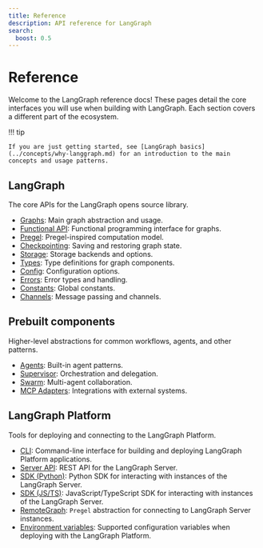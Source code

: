```yaml
---
title: Reference
description: API reference for LangGraph
search:
  boost: 0.5
---
```


<style>
.md-sidebar {
  display: block !important;
}
</style>

# Reference

Welcome to the LangGraph reference docs! These pages detail the core interfaces you will use when building with LangGraph. Each section covers a different part of the ecosystem.

!!! tip

    If you are just getting started, see [LangGraph basics](../concepts/why-langgraph.md) for an introduction to the main concepts and usage patterns.


## LangGraph

The core APIs for the LangGraph opens source library.

- [Graphs](graphs.md): Main graph abstraction and usage.
- [Functional API](func.md): Functional programming interface for graphs.
- [Pregel](pregel.md): Pregel-inspired computation model.
- [Checkpointing](checkpoints.md): Saving and restoring graph state.
- [Storage](store.md): Storage backends and options.
- [Types](types.md): Type definitions for graph components.
- [Config](config.md): Configuration options.
- [Errors](errors.md): Error types and handling.
- [Constants](constants.md): Global constants.
- [Channels](channels.md): Message passing and channels.

## Prebuilt components

Higher-level abstractions for common workflows, agents, and other patterns.

- [Agents](agents.md): Built-in agent patterns.
- [Supervisor](supervisor.md): Orchestration and delegation.
- [Swarm](swarm.md): Multi-agent collaboration.
- [MCP Adapters](mcp.md): Integrations with external systems.

## LangGraph Platform

Tools for deploying and connecting to the LangGraph Platform.

- [CLI](../cloud/reference/cli.md): Command-line interface for building and deploying LangGraph Platform applications.
- [Server API](../cloud/reference/api/api_ref.md): REST API for the LangGraph Server.
- [SDK (Python)](../cloud/reference/sdk/python_sdk_ref.md): Python SDK for interacting with instances of the LangGraph Server.
- [SDK (JS/TS)](../cloud/reference/sdk/js_ts_sdk_ref.md): JavaScript/TypeScript SDK for interacting with instances of the LangGraph Server.
- [RemoteGraph](remote_graph.md): `Pregel` abstraction for connecting to LangGraph Server instances.
- [Environment variables](../cloud/reference/env_var.md): Supported configuration variables when deploying with the LangGraph Platform.